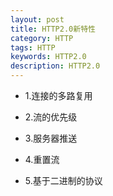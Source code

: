```yaml
---
layout: post
title: HTTP2.0新特性
category: HTTP
tags: HTTP
keywords: HTTP2.0
description: HTTP2.0
---
```


- 1.连接的多路复用

- 2.流的优先级

- 3.服务器推送

- 4.重置流

- 5.基于二进制的协议
